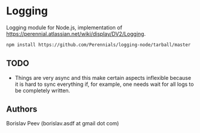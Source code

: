 Logging
=======
Logging module for Node.js, implementation of <https://perennial.atlassian.net/wiki/display/DV2/Logging>.

```sh
npm install https://github.com/Perennials/logging-node/tarball/master
```


TODO
----

- Things are very async and this make certain aspects inflexible because it is
  hard to sync everything if, for example, one needs wait for all logs to be
  completely written.


Authors
-------
Borislav Peev (borislav.asdf at gmail dot com)